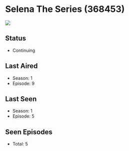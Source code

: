# Selena The Series (368453)

<img src="https://dg31sz3gwrwan.cloudfront.net/poster/368453/1399629-0-optimized.jpg" />

## Status
* Continuing
## Last Aired
* Season: 1
* Episode: 9
## Last Seen
* Season: 1
* Episode: 5
## Seen Episodes
* Total: 5
